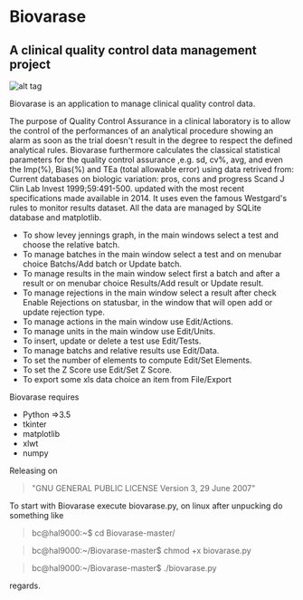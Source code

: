 # Biovarase
## A clinical quality control data management project

![alt tag](https://user-images.githubusercontent.com/5463566/63646393-325ff900-c712-11e9-8f87-c23032c47ece.png)

Biovarase is an application to manage clinical quality control data.

The purpose of Quality Control Assurance in a clinical laboratory is to allow the control of the performances of an analytical procedure showing an alarm as soon as the trial doesn't result in the degree to respect the defined analytical rules. Biovarase furthermore calculates the classical statistical parameters for the quality control assurance ,e.g. sd, cv%, avg, and even the Imp(%), Bias(%) and TEa (total allowable error) using data retrived from: Current databases on biologic variation: pros, cons and progress Scand J Clin Lab Invest 1999;59:491-500. updated with the most recent specifications made available in 2014.
It uses even the famous Westgard's rules to monitor results dataset.
All the data are managed by SQLite database and matplotlib.

- To show levey jennings graph, in the main windows select a test and choose the relative batch.
- To manage batches in the main window select a test and on menubar choice Batchs/Add batch or Update batch.
- To manage results in the main window select first a batch and after a result or on menubar choice Results/Add result or Update result.
- To manage rejections in the main window select a result after check Enable Rejections on statusbar, in the window that will open add or update rejection type.
- To manage actions in the main window use Edit/Actions.
- To manage units in the main window use Edit/Units.
- To insert, update or delete a test use Edit/Tests.
- To manage batchs and relative results use Edit/Data.
- To set the number of elements to compute Edit/Set Elements.
- To set the Z Score use Edit/Set Z Score.
- To export some xls data choice an item from File/Export

Biovarase requires 

- Python =>3.5
- tkinter
- matplotlib 
- xlwt
- numpy

Releasing on 
> "GNU GENERAL PUBLIC LICENSE Version 3, 29 June 2007"

To start with Biovarase execute biovarase.py, on linux after unpucking do something like

> bc@hal9000:~$ cd Biovarase-master/

> bc@hal9000:~/Biovarase-master$ chmod +x biovarase.py

> bc@hal9000:~/Biovarase-master$ ./biovarase.py 

regards.


